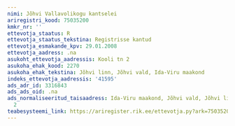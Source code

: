 ```yaml
---
nimi: Jõhvi Vallavolikogu kantselei
ariregistri_kood: 75035200
kmkr_nr: ''
ettevotja_staatus: R
ettevotja_staatus_tekstina: Registrisse kantud
ettevotja_esmakande_kpv: 29.01.2008
ettevotja_aadress: .na
asukoht_ettevotja_aadressis: Kooli tn 2
asukoha_ehak_kood: 2270
asukoha_ehak_tekstina: Jõhvi linn, Jõhvi vald, Ida-Viru maakond
indeks_ettevotja_aadressis: '41595'
ads_adr_id: 3316843
ads_ads_oid: .na
ads_normaliseeritud_taisaadress: Ida-Viru maakond, Jõhvi vald, Jõhvi linn, Kooli tn
  2
teabesysteemi_link: https://ariregister.rik.ee/ettevotja.py?ark=75035200&ref=rekvisiidid
---
```


